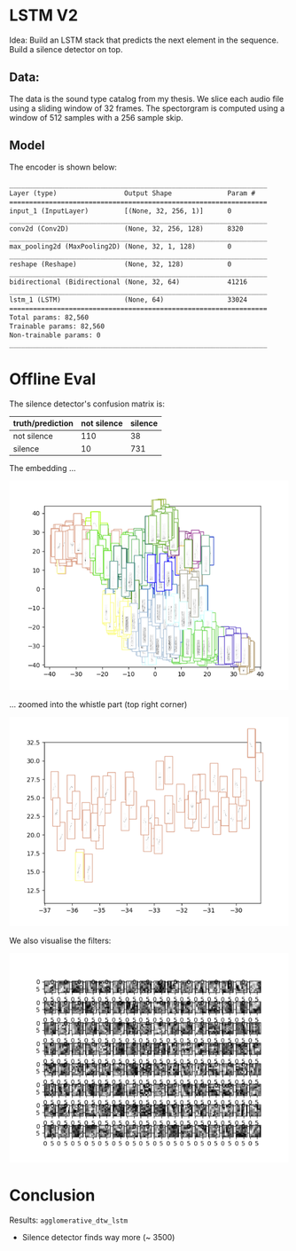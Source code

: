 # LSTM V2

Idea: Build an LSTM stack that predicts the next element in the sequence. Build a silence detector on top. 

## Data:
The data is the sound type catalog from my thesis. We slice each
audio file using a sliding window of 32 frames. The spectorgram is
computed using a window of 512 samples with a 256 sample skip.

## Model
The encoder is shown below:

```
_________________________________________________________________
Layer (type)                 Output Shape              Param #   
=================================================================
input_1 (InputLayer)         [(None, 32, 256, 1)]      0         
_________________________________________________________________
conv2d (Conv2D)              (None, 32, 256, 128)      8320      
_________________________________________________________________
max_pooling2d (MaxPooling2D) (None, 32, 1, 128)        0         
_________________________________________________________________
reshape (Reshape)            (None, 32, 128)           0         
_________________________________________________________________
bidirectional (Bidirectional (None, 32, 64)            41216     
_________________________________________________________________
lstm_1 (LSTM)                (None, 64)                33024     
=================================================================
Total params: 82,560
Trainable params: 82,560
Non-trainable params: 0
_________________________________________________________________
```

# Offline Eval

The silence detector's confusion matrix is:

|truth/prediction|not silence|silence|
|:---|:---|:---|
|not silence|110|38|
|silence|10|731|

The embedding ... 

![embedding](images/embedding.png)

... zoomed into the whistle part (top right corner)

![embedding](images/embedding_zoomed.png)

We also visualise the filters:

![embedding](images/filters.png)


# Conclusion

Results: `agglomerative_dtw_lstm`

+ Silence detector finds way more (~ 3500)
